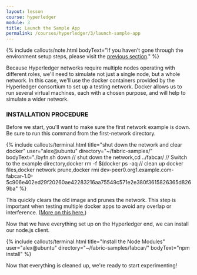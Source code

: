 ```yaml
---
layout: lesson
course: hyperledger
module: 3
title: Launch the Sample App
permalink: /courses/hyperledger/3/launch-sample-app
---
```


{% include callouts/note.html
    bodyText="If you haven’t gone through the environment setup steps, please visit the <a href='https://staging.weteachblockchain.org/courses/hyperledger/2/setting-up-your-developer-environment/'>previous section</a>."
%}

Because Hyperledger networks require multiple nodes operating with different roles, we'll need to simulate not just a single node, but a whole network. In this case, we'll use the docker containers provided by the Hyperledger consortium to set up a testing network. Docker allows us to run several virtual machines, each with a chosen purpose, and will help to simulate a wider network.

<h3>INSTALLATION PROCEDURE</h3>


Before we start, you'll want to make sure the first network example is down. Be sure to run this command from the first-network directory.

{% include callouts/terminal.html
    title="shut down the network and clear docker"
    user="alex@ubuntu"
    directory="~/fabric-samples/"
    bodyText="./byfn.sh down // shut down the network,cd ../fabcar/ // Switch to the example directory,docker rm -f $(docker ps -aq // clean up docker files,docker network prune,docker rmi dev-peer0.org1.example.com-fabcar-1.0-5c906e402ed29f20260ae42283216aa75549c571e2e380f3615826365d8269ba"
%}   

This quickly clears the old image and prunes the network. This step is important when testing multiple docker apps to avoid any overlap or interference. (<a href="https://docs.docker.com/engine/reference/commandline/rmi/">More on this here.</a>)

Now that we have everything set up on the Hyperledger end, we can install our node.js client. 

{% include callouts/terminal.html
    title="Install the Node Modules"
    user="alex@ubuntu"
    directory="~/fabric-samples/fabcar/"
    bodyText="npm install"
%}     

Now that everything is cleaned up, we're ready to start experimenting!
